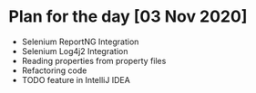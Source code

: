 

# Plan for the day [03 Nov 2020]

   * Selenium ReportNG Integration
   * Selenium Log4j2 Integration
   * Reading properties from property files 
   * Refactoring code 
   * TODO feature in IntelliJ IDEA 

